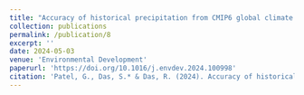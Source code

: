 ```yaml
---
title: "Accuracy of historical precipitation from CMIP6 global climate models under diversified climatic features over India "
collection: publications
permalink: /publication/8
excerpt: ''
date: 2024-05-03
venue: 'Environmental Development'
paperurl: 'https://doi.org/10.1016/j.envdev.2024.100998'
citation: 'Patel, G., Das, S.* & Das, R. (2024). Accuracy of historical precipitation from CMIP6 global climate models under diversified climatic features over India. Environmental Development, 50, 100998.'
---
```


